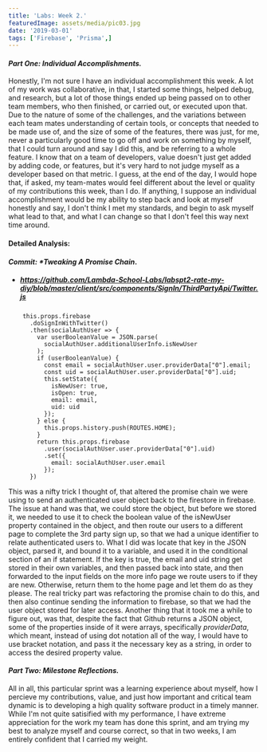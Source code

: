 ```yaml
---
title: 'Labs: Week 2.'
featuredImage: assets/media/pic03.jpg
date: '2019-03-01'
tags: ['Firebase', 'Prisma',]
---
```


#### _Part One:_ *Individual Accomplishments.*

Honestly, I'm not sure I have an individual accomplishment this week. A lot of my work was collaborative, in that, I started some things, helped debug, and research,
but a lot of those things ended up being passed on to other team members, who then finished, or carried out, or executed upon that. Due to the nature of some of the challenges,
and the variations between each team mates understanding of certain tools, or concepts that needed to be made use of, and the size of some of the features, there was just, for me,
never a particularly good time to go off and work on something by myself, that I could turn around and say I did this, and be referring to a whole feature.
I know that on a team of developers, value doesn't just get added by adding code, or features, but it's very hard to not judge myself as a developer based on that metric. I guess, at the end of the day, I would hope that, if asked, my team-mates would feel different about the level or quality of my contributions this week, than I do. If anything, I suppose an individual accomplishment would be my ability to step back and look at myself honestly and say, I don't think I met my standards, and begin to ask myself what lead to that, and what I can change so that I don't feel this way next time around.

#### Detailed Analysis:
 #### _Commit:_ _*Tweaking A Promise Chain_.

* ##### https://github.com/Lambda-School-Labs/labspt2-rate-my-diy/blob/master/client/src/components/SignIn/ThirdPartyApi/Twitter.js 

```JS
    this.props.firebase
      .doSignInWithTwitter()
      .then(socialAuthUser => {
        var userBooleanValue = JSON.parse(
          socialAuthUser.additionalUserInfo.isNewUser
        );
        if (userBooleanValue) {
          const email = socialAuthUser.user.providerData["0"].email;
          const uid = socialAuthUser.user.providerData["0"].uid;
          this.setState({
            isNewUser: true,
            isOpen: true,
            email: email,
            uid: uid
          });
        } else {
          this.props.history.push(ROUTES.HOME);
        }
        return this.props.firebase
          .user(socialAuthUser.user.providerData["0"].uid)
          .set({
            email: socialAuthUser.user.email
          });
      })
```
This was a nifty trick I thought of, that altered the promise chain we were using to send an authenticated user object back to the firestore in firebase.
The issue at hand was that, we could store the object, but before we stored it, we needed to use it to check the boolean value of the isNewUser property contained in the object, and then route our users to a different page to complete the 3rd party sign up, so that we had a unique identifier to relate authenticated users to. What I did was locate that key in the JSON object, parsed it, and bound it to a variable, and used it in the conditional section of an if statement.
If the key is true, the email and uid string get stored in their own variables, and then passed back into state, and then forwarded to the input fields on the more info page we route users to if they are new. Otherwise, return them to the home page and let them do as they please. 
The real tricky part was refactoring the promise chain to do this, and then also continue sending the information to firebase, so that we had the user object stored for later access.
Another thing that it took me a while to figure out, was that, despite the fact that Github returns a JSON object, some of the properties inside of it were arrays, specifically *_providerData_*, which meant, instead of using dot notation all of the way, I would have to use bracket notation, and pass it the necessary key as a string, in order to access the desired property value. 



 #### _Part Two:_ *Milestone Reflections.*

 All in all, this particular sprint was a learning experience about myself, how I percieve my contributions, value, and just how important and critical team dynamic is to developing a high quality software product in a timely manner. While I'm not quite satisified with my performance, I have extreme appreciation for the work my team has done this sprint, and am trying my best to analyze myself and course correct, so that in two weeks, I am entirely confident that I carried my weight.